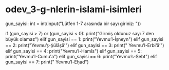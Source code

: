 # odev_3-g-nlerin-islami-isimleri

gun_sayisi: int = int(input("Lütfen 1-7 arasında bir sayı giriniz: "))

if (gun_sayisi > 7) or (gun_sayisi < 0):
    print("Girmiş oldunuz sayı 7 den büyük olamaz")
elif gun_sayisi == 1:
    print("Yevmu’l-İs̠neyn")
elif gun_sayisi == 2:
    print("Yevmu’s̠-S̠ülās̠ā’")
elif gun_sayisi == 3:
    print("	Yevmu’l-Erbi‘ā’")
elif gun_sayisi == 4:
    print("Yevmu’l-Hamīs")
elif gun_sayisi == 5:
    print("Yevmu’l-Cumu'a")
elif gun_sayisi == 6:
    print("Yevmu’s-Sebt")
elif gun_sayisi == 7:
    print("	Yevmu’l-Eḥad")
